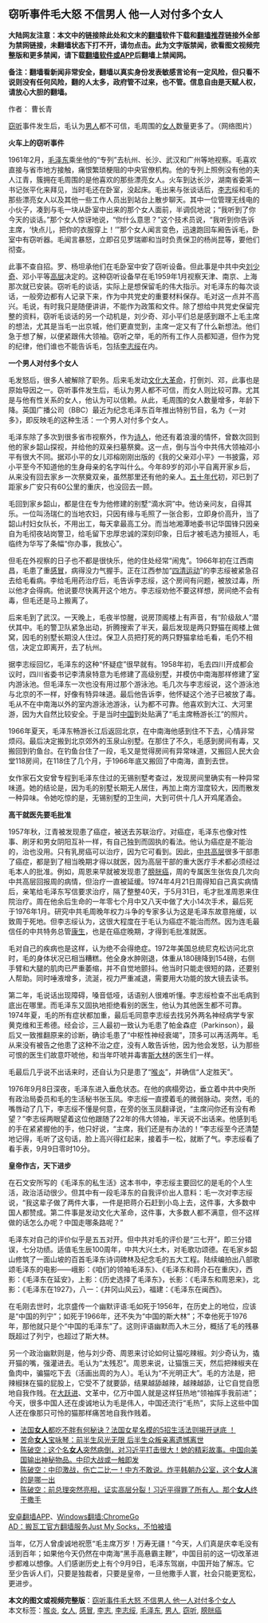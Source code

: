  <h2>窃听事件毛大怒 不信男人 他一人对付多个女人</h2> <p class="notice"><b>大陆网友注意：本文中的链接除此处和文末的<a href="https://github.com/bannedbook/fanqiang" >翻墙</a>软件下载和<a href="https://github.com/killgcd/justmysocks/blob/master/README.md">翻墙推荐</a>链接外全部为禁网链接，未翻墙状态下打不开，请勿点击。此为文字版禁闻，欲看图文视频完整版和更多禁闻，请下载<a href="https://github.com/bannedbook/fanqiang">翻墙软件或APP</a>后翻墙上禁闻网。</p><p>备注：翻墙看新闻非常安全，翻墙以真实身份发表敏感言论有一定风险，但只看不说则没有任何风险，翻的人太多，政府管不过来，也不管。信息自由是天赋人权，请放心大胆的翻墙。</b></p>  <div class="entry"> <p>作者： 曹长青</p> <p id="conimg"><a href="https://www.bannedbook.org/bnews/tag/%E7%AA%83%E5%90%AC/" class="st_tag internal_tag" rel="tag" title="标签 窃听 下的日志">窃听</a>事件发生后，毛认为<a href="https://www.bannedbook.org/bnews/tag/%e7%94%b7%e4%ba%ba/" class="st_tag internal_tag" rel="tag" title="标签 男人 下的日志">男人</a>都不可信，毛周围的<a href="https://www.bannedbook.org/bnews/tag/%e5%a5%b3%e4%ba%ba/" class="st_tag internal_tag" rel="tag" title="标签 女人 下的日志">女人</a>数量更多了。（网络图片）</p> <p><strong>火车上的窃听事件</strong></p> <p>1961年2月，<a href="https://www.bannedbook.org/bnews/tag/%e6%af%9b%e6%b3%bd%e4%b8%9c/" class="st_tag internal_tag" rel="tag" title="标签 毛泽东 下的日志">毛泽东</a>乘坐他的“专列”去杭州、长沙、武汉和广州等地视察。毛喜欢直接与省市地方接触，痛恨繁琐梗阻的中央官僚机构。他的专列上照例没有他的夫人江青，簇拥在毛周围的是他喜欢的那些漂亮女人。火车到达长沙，湖南省委第一书记张平化来拜见，当时毛还在卧室，没起床。毛出来与张谈话后，<a href="https://www.bannedbook.org/bnews/tag/%e6%9d%8e%e5%bf%97/" class="st_tag internal_tag" rel="tag" title="标签 李志 下的日志">李志</a>绥和毛的那些漂亮女人以及其他一些工作人员出到站台上散步聊天。其中一位管理无线电的小伙子，凑到与毛一块从卧室中出来的那个女人面前，半调侃地说；“我听到了你今天的谈话。”那个女人惊讶地说，“你什么意思？”这个技术员说，“我听到你告诉主席，‘快点儿，把你的衣服穿上！’”那个女人闻言变色，迅速跑回车厢告诉毛，卧室中有窃听器。毛闻言暴怒，立即召见罗瑞卿和当时负责保卫的杨尚昆等，要他们彻查。</p> <p>此事不查自招。罗、杨坦承他们在毛卧室中安了窃听设备。但此事是中共中央<span class='wp_keywordlink'><a href="https://www.bannedbook.org/forum2/topic1158.html" title="《刘少奇传》" target="_blank">刘少奇</a></span>、邓小平等<span class='wp_keywordlink_affiliate'><a href="https://www.bannedbook.org/bnews/ccpdope/" title="中共高层内幕" target="_blank">高层</a></span>决定的。这种窃听设备早在毛1959年1月视察天津、南京、上海那次就已安装。窃听毛的谈话，实际上是想保留毛的伟大指示。对毛泽东的每次谈话，一般旁边都有人记录下来，作为中共党史的重要材料保存。毛对这一点并不高兴。毛说，有时我只是随便讲讲，不能作为政策和文件。除了想给中共党史保留完整的资料，窃听毛谈话的另一个动机是，刘少奇、邓小平们总是感到跟不上毛主席的想法，尤其是当毛一出京城，他们更直觉到，主席一定又有了什么新想法。他们急于想了解，以便紧跟伟大领袖。窃听之举，毛的所有工作人员都知道，但作为党的纪律，他们谁也不能告诉毛，包括<a href="https://www.bannedbook.org/bnews/tag/%e6%9d%8e%e5%bf%97%e7%bb%a5/" class="st_tag internal_tag" rel="tag" title="标签 李志绥 下的日志">李志绥</a>在内。</p> <p><strong>一个男人对付多个女人</strong></p>  <p>毛发怒后，很多人被解除了职务。后来毛发动<span class='wp_keywordlink'><a href="https://www.bannedbook.org/forum2/topic973.html" title="《文化大革命：历史真相和集体记忆》" target="_blank">文化大革命</a></span>，打倒刘、邓，此事也是原始导因之一。窃听事件发生后，毛认为男人都不可信，而女人则比较可靠。尤其是与他有性关系的女人，他认为可以信赖。从此，毛周围的女人数量增多，年龄下降。英国广播公司（BBC）最近为纪念毛泽东百年推出特别节目，名为《一对多》，即反映毛的这种生活：一个男人对付多个女人。</p> <p>毛泽东除了多次到很多省市视察外，作为<span class='wp_keywordlink'><a href="https://www.bannedbook.org/forum11/topic295.html" title="禁片：诗人的悲歌" target="_blank">诗人</a></span>，他还有着浪漫的情怀，曾数次回到他的家乡韶山探视，并给他的双亲扫墓祭奠。这一点，倒与当今中共伟大领袖邓小平有很大不同。据邓小平的女儿邓榕刚刚出版的《我的父亲邓小平》一书披露，邓小平至今不知道他的生身母亲的名字叫什么。今年89岁的邓小平自离开家乡后，从来没有回去家乡一次祭奠双亲，虽然那里还有他的亲人。<span class='wp_keywordlink'><a href="https://www.bannedbook.org/forum2/topic1267.html" title="《五十年代底尘埃》" target="_blank">五十年代</a></span>初，邓已到了距家乡广安只有60公里的重庆，也没回去一顾。</p> <p>毛回到家乡韶山，都是住在专为他修建的别墅“滴水洞”中。他访亲问友，自得其乐。一位叫汤瑞仁的当地农妇，只因有缘与毛照了一张合影，立即身价高升，当了韶山村妇女队长，不用出工，每天拿最高工分。而当地湘潭地委书记华国锋只因亲自为毛彻夜站岗警卫，给毛留下忠厚忠诚的深刻印象，日后才被毛选为接班人，毛临终为华写了条幅“你办事，我放心”。</p> <p>但毛在外视察的日子也不都是很快乐，他的住处经常“闹鬼”。1966年初在江西南昌，毛患了重<a href="https://www.bannedbook.org/bnews/tag/%E6%84%9F%E5%86%92/" class="st_tag internal_tag" rel="tag" title="标签 感冒 下的日志">感冒</a>，病得没力气握手。正在江西参加“<span class='wp_keywordlink'><a href="https://www.bannedbook.org/forum2/topic947.html" title="四清运动实录" target="_blank">四清运动</a></span>”的李志绥被紧急召去给毛看病。李给毛用药治疗后，毛告诉李志绥，这个房间有问题，被放过毒，所以他才会得病。他说要尽快离开这个地方。李志绥劝他不要这样想，房间绝不会有毒，但毛还是马上搬离了。</p> <p>后来毛到了武汉。一天晚上，毛夜半惊醒，说房顶阁楼上有声音，有“阶级敌人”潜伏其中。毛的警卫队紧急出动，折腾搜索了半天，最后发现是两只野猫在阁楼上做窝，因毛的别墅长期没人住过。保卫人员把打死的两只野猫拿给毛看，毛仍不相信，决定立即离开，去了杭州。</p> <p>据李志绥回忆，毛泽东的这种“怀疑症”很早就有。1958年初，毛去四川开成都会议时，四川省委书记李清泉特意为毛修建了高级别墅，并模仿中南海那样修建了室内游泳池。但毛泽东一次也没有用过那个游泳池。毛几次与李志绥说，这个游泳池与北京的不一样，好像有特异味道。最后他告诉李，他怀疑这个池子已被放了毒。毛从不在中南海以外的室内游泳池游泳，认为都不可靠。他喜欢到大江、大河里游，因为大自然比较安全。于是当时<span class='wp_keywordlink_affiliate'><a href="https://www.bannedbook.org/" title="中国" target="_blank">中国</a></span>到处贴满了“毛主席畅游长江”的照片。</p>  <p>1966年夏天，毛泽东畅游长江后返回北京，在中南海他感到住不下去，心情非常烦闷。最后决定搬到北京郊外的玉泉山别墅。在那住了不久，毛感到房间有毒，又搬回到钓鱼台。在钓鱼台住了一段，毛又是觉得房间有异常味道，又搬回人民大会堂118房间，在118住了几个月，于1966年底又搬回了中南海，直到去世。</p> <p>女作家石文安曾专程到毛泽东住过的无锡别墅考查过，发现房间里确实有一种异常味道。她的结论是，因为毛的别墅长期无人居住，再加上南方湿度较大，因而散发一种异味。令她吃惊的是，无锡别墅的卫生间，大到可供十几人开鸡尾酒会。</p> <p><strong>高干就医先要毛批准</strong></p> <p>1957年秋，江青被发现患了癌症，被送去苏联治疗。对癌症，毛泽东也像对性事、刷牙和男女阴阳互补一样，有自己独到而固执的看法。他认为癌症是不能治的，治也没用。只有乳房癌可以治疗，因为它可看到。因此，<span class='wp_keywordlink_affiliate'><a href="https://www.bannedbook.org/bnews/ccpdope/" title="中共高层" target="_blank">中共高层</a></span>很多干部患了癌症，都是到了相当晚期才得以就医，因为高层干部的重大医疗手术都必须经过毛本人的批准。例如，周恩来早就被发现患了<a href="https://www.bannedbook.org/bnews/tag/%e8%86%80%e8%83%b1%e7%99%8c/" class="st_tag internal_tag" rel="tag" title="标签 膀胱癌 下的日志">膀胱癌</a>，周的专属医生张佐良几次向中共高层回报周的病情，但治疗一直被延缓。1974年4月21日周得知自己真实病情后，亲笔给毛泽东写信要求治疗，隔了整整40天，于5月31日，毛才批准周恩来住院治疗。周在他余后生命的一年零七个月中又八天中做了大小14次手术，最后死于1976年1月。研究中共毛周晚年权力斗争的专家多认为这是毛泽东故意拖缓，以致周于死地。但李志绥认为，这很大程度在于毛认为癌症不能治而然。因为连毛最信任的中共特务总管<span class='wp_keywordlink'><a href="https://www.bannedbook.org/forum2/topic1148.html" title="纪实文学：康生评传" target="_blank">康生</a></span>，也是在癌症晚期，才得到毛批准就医。</p> <p>毛对自己的疾病也是这样，认为绝不会得绝症。1972年美国总统尼克松访问北京时，毛的身体状况已相当糟糕。他全身水肿刚退，体重从180磅降到154磅，右侧手臂和大腿的肌肉已严重萎缩，并不自觉地颤抖。他当时只能走很短的路，还要别人帮助。同时唾液增多，流涎，视力严重减退，需要用大功能的放大镜去读书。</p> <p>第二年，毛说话出现障碍，嗓音低哑，话语别人很难听懂。李志绥检查不出毛病到底出在哪里。而毛泽东又固执地拒绝看别的医生，他认为其他医生都不可靠。1974年夏，毛的所有症状都加重，最后毛同意李志绥去找另外两名神经病学专家黄克维和王希德。经会诊，三人最初一致认为毛患了帕金森症（Parkinson），最后又一致推翻原来的诊断，确诊毛患了“中枢性神经衰竭”，顶多可以再活两年。毛从来没有被告之他患了这种不治之症，没有人敢告诉他，因为他会发怒，认为那些可恨的医生们故意吓唬他，和当年吓唬并毒害<span class='wp_keywordlink'><a href="https://www.bannedbook.org/forum2/topic1256.html" title="斯大林（上、中、下册）" target="_blank">斯大林</a></span>的医生们一样。</p>  <p>毛最后几乎说不出话来时，还自认为只是患了“<a href="https://www.bannedbook.org/bnews/tag/%e5%96%89%e7%82%8e/" class="st_tag internal_tag" rel="tag" title="标签 喉炎 下的日志">喉炎</a>”，并确信“人定胜天”。</p> <p>1976年9月8日深夜，毛泽东进入垂危状态。在他的病榻旁边，垂立着中共中央所有政治局委员和毛的生活秘书张玉凤。李志绥一直摸着毛的微弱脉动。突然，毛的嘴唇动了几下，李志绥不懂是何意，在旁的张玉凤翻译说，“主席问你还有没有希望？”李志绥两眼望着这位他跟随了22年的伟大领袖，半天说不出话来。他感到毛的手在紧紧握他的手，他只好说，“主席，我们还是有办法的！”李志绥至今还清楚地记得，毛听了这句话，脸上高兴得红起来，接着手一松，就断了气。李志绥看了看手表，9月9日零时10分。</p> <p><strong>皇帝作古，天下进步</strong></p> <p>在石文安所写的《毛泽东的私生活》这本书中，李志绥主要回忆的是毛的个人生活，政治活动很少。但其中有一段毛泽东的自我评价出人意料：毛一次对李志绥说，“我这辈子做了两件大事，一件是把蒋介石赶到小岛上去，这件事，大多数中国人都赞成。第二件事是发动文化大革命，这件事，大多数人都不满意，但不这样做的话怎么办呢？中国走哪条路呢？”</p> <p>毛泽东对自己的评价似乎是五五对开。但中共对毛的评价是“三七开”，即三分错误，七分功绩。适值毛生辰100周年，中共大兴土木，对毛歌功颂德。在毛家乡韶山修筑了一面山坡的百首毛泽东诗词碑林及纪念毛的五大工程。陆续编拍出八部歌颂毛泽东的电影——峨影：《咱们的领袖毛泽东》、《毛泽东和蒋介石在重庆》，西影：《毛泽东在延安》，上影：《历史选择了毛泽东》，长影：《毛泽东和周恩来》，北影：《毛泽东在1927》，八一：《井冈山风云》，福建：《毛泽东在闽西》。</p> <p>在毛刚去世时，北京盛传一个幽默评语∶毛如死于1956年，在历史上的地位，应该是“中国的列宁”；如死于1966年，还不失为“中国的斯大林”；不幸他死于1976年，那他就只是个“中国的毛泽东”了。这则评语幽默而入木三分，概括了毛的残暴既超过了列宁，也超过了斯大林。</p>  <p>另一个政治幽默则是，他与刘少奇、周恩来讨论如何让猫吃辣椒。刘少奇认为，撬开猫的嘴，强灌进去。毛认为“太残忍”。周恩来说，让猫饿三天，然后把辣椒夹在鱼肉中，骗猫吃下去（活画出周的为人）。毛认为“不光明正大”。毛的方法是，把辣椒抹在猫的屁股上，它受不了就要舔，结果越舔越辣，越辣越舔，让它自觉自愿地自我作贱。在<span class='wp_keywordlink'><a href="https://www.bannedbook.org/forum2/topic242.html" title="大跃进亲历记" target="_blank">大跃进</a></span>、文革中，亿万中国人就是这样狂热地“领袖挥手我前进”；今天，很多中国人还在虔诚地认为毛是伟人，中国还流行“毛热”，实际上这些中国人还在像那只可怜的猫那样痛苦地自我作贱着。</p> <ul class='op-related-articles' title='相关阅读'> <li><a href='https://www.bannedbook.org/bnews/comments/20200702/1354458.html' target='_blank'>法国<b>女人</b>都吃不胖有何秘诀？法国女星名模的5招生活法则揭开谜底 ！</a></li> <li><a href='https://www.bannedbook.org/bnews/yule/20200702/1354327.html' target='_blank'>苦命<b>女人</b>宝咏琴：前半生风光无限 后半生众叛亲离遗憾离世</a></li> <li><a href='https://www.bannedbook.org/bnews/cbnews/20200630/1353183.html' target='_blank'>陈破空：这个名<b>女人</b>突然病倒，对习近平打击很大！她的精彩故事。中国向美国输出神秘物品。中印大战或一触即发</a></li> <li><a href='https://www.bannedbook.org/bnews/cbnews/20200630/1353179.html' target='_blank'>陈破空：中印激战，伤亡二比一！中方不敢说。炸平韩朝办公室，这个<b>女人</b>演的是哪一出</a></li> <li><a href='https://www.bannedbook.org/bnews/cbnews/20200630/1352897.html' target='_blank'>陈破空：前总理突然亮相，证实高层分裂！习近平得罪了所有人。那个<b>女人</b>终于撒手 </a></li> </ul> <div class="texttj"> <a href="https://github.com/bannedbook/fanqiang/wiki/%E7%A6%81%E9%97%BB%E7%BD%91%E5%AE%89%E5%8D%93%E7%BF%BB%E5%A2%99%E6%96%B0%E9%97%BBAPP" target="_blank">安卓翻墙APP</a>、<a href="https://github.com/bannedbook/fanqiang/wiki/Chrome%E4%B8%80%E9%94%AE%E7%BF%BB%E5%A2%99%E5%8C%85" target="_blank">Windows翻墙:ChromeGo</a><br/> <a href="https://github.com/killgcd/justmysocks/blob/master/README.md" target="_blank">AD：搬瓦工官方翻墙服务Just My Socks，不怕被墙</a> </div><p>当年，亿万人曾虔诚地祝愿“毛主席万岁！万寿无疆！”今天，人们真是庆幸毛没有活到百年；如果他今天仍然在中南海“黑手高悬霸主鞭”，中国目前的这一切改革进步都难以想像。人们感谢历史上有个9月9日，毛泽东驾崩，中国开始了解冻。它至少告诉人们，只要是独裁者，只要是皇帝，一旦他撒手人寰，社会只能更宽松，更进步。</p><a name='sharetosocial'></a>         <div><b>本文的图文或视频完整版</b>：<a href='https://www.bannedbook.org/bnews/cnnews/20200703/1354792.html'>窃听事件毛大怒 不信男人 他一人对付多个女人</a></div>  </div><!--END ENTRY--> <div class="postfooter"> <div>本文标签：<a href="https://www.bannedbook.org/bnews/tag/%e5%96%89%e7%82%8e/" rel="tag">喉炎</a>, <a href="https://www.bannedbook.org/bnews/tag/%e5%a5%b3%e4%ba%ba/" rel="tag">女人</a>, <a href="https://www.bannedbook.org/bnews/tag/%E6%84%9F%E5%86%92/" rel="tag">感冒</a>, <a href="https://www.bannedbook.org/bnews/tag/%e6%9d%8e%e5%bf%97/" rel="tag">李志</a>, <a href="https://www.bannedbook.org/bnews/tag/%e6%9d%8e%e5%bf%97%e7%bb%a5/" rel="tag">李志绥</a>, <a href="https://www.bannedbook.org/bnews/tag/%e6%af%9b%e6%b3%bd%e4%b8%9c/" rel="tag">毛泽东</a>, <a href="https://www.bannedbook.org/bnews/tag/%e7%94%b7%e4%ba%ba/" rel="tag">男人</a>, <a href="https://www.bannedbook.org/bnews/tag/%E7%AA%83%E5%90%AC/" rel="tag">窃听</a>, <a href="https://www.bannedbook.org/bnews/tag/%e8%86%80%e8%83%b1%e7%99%8c/" rel="tag">膀胱癌</a></div>  </div><!--END POSTFOOTER--> 